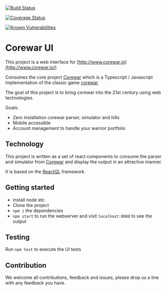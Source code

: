 [![Build Status](https://travis-ci.org/dougajmcdonald/corewar-reactql.svg?branch=master)](https://travis-ci.org/dougajmcdonald/corewar-reactql)

[![Coverage Status](https://coveralls.io/repos/github/dougajmcdonald/corewar-reactql/badge.svg?branch=master)](https://coveralls.io/github/dougajmcdonald/corewar-reactql?branch=master)

[![Known Vulnerabilities](https://snyk.io/test/github/dougajmcdonald/corewar-reactql/badge.svg?targetFile=package.json)](https://snyk.io/test/github/dougajmcdonald/corewar-reactql?targetFile=package.json)

# Corewar UI

This project is a web interface for [http://www.corewar.io](http://www.corewar.io/)

Consumes the core project [Corewar](https://github.com/gareththegeek/corewar) which is a Typescript / Javascript implementation of the classic game [corewar](https://en.wikipedia.org/wiki/Core_War)

The goal of this project is to bring corewar into the 21st century using web technologies.

Goals:

- Zero installation corewar parser, simulator and hills
- Mobile accessible
- Account management to handle your warrior portfolio


## Technology

This project is written as a set of react components to consume the parser and simulator from [Corewar](https://github.com/gareththegeek/corewar) and display the output in an attractive manner.

It is based on the [ReactQL](https://github.com/reactql) framework.


## Getting started

- install node etc
- Clone the project
- `npm i` the dependencies
- `npm start` to run the webserver and visit `localhost:8080` to see the output

## Testing

Run `npm test` to execute the UI tests

## Contribution

We welcome all contributions, feedback and issues, please drop us a line with any feedback you have.

